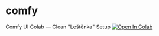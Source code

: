 # comfy
Comfy UI Colab — Clean "Leštěnka" Setup
[![Open In Colab](https://colab.research.google.com/assets/colab-badge.svg)](https://colab.research.google.com/github/shatieu/comfy/blob/main/comfyui_letenka_colab.ipynb)
